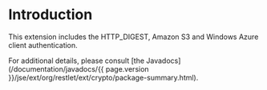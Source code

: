 # Introduction

This extension includes the HTTP\_DIGEST, Amazon S3 and Windows Azure
client authentication.

For additional details, please consult [the
Javadocs](/documentation/javadocs/{{ page.version }}/jse/ext/org/restlet/ext/crypto/package-summary.html).
